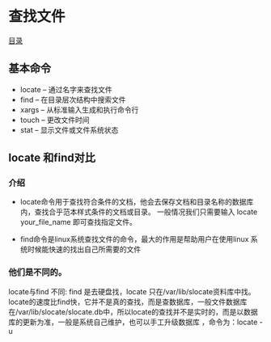# 查找文件
[目录](./summary.md)
## 基本命令
- locate – 通过名字来查找文件
- find – 在目录层次结构中搜索文件
- xargs – 从标准输入生成和执行命令行
- touch – 更改文件时间
- stat – 显示文件或文件系统状态

## locate 和find对比
### 介绍
- locate命令用于查找符合条件的文档，他会去保存文档和目录名称的数据库内，查找合乎范本样式条件的文档或目录。
一般情况我们只需要输入 locate your_file_name 即可查找指定文件。

- find命令是linux系统查找文件的命令，最大的作用是帮助用户在使用linux 系统时候能快速的找出自己所需要的文件

### 他们是不同的。
locate与find 不同: find 是去硬盘找，locate 只在/var/lib/slocate资料库中找。
locate的速度比find快，它并不是真的查找，而是查数据库，一般文件数据库在/var/lib/slocate/slocate.db中，所以locate的查找并不是实时的，而是以数据库的更新为准，一般是系统自己维护，也可以手工升级数据库 ，命令为：locate -u
